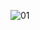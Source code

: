 ![01](https://user-images.githubusercontent.com/30454521/197119731-b7028797-d8dd-4ee1-95b7-634f51a95a5b.jpg)
